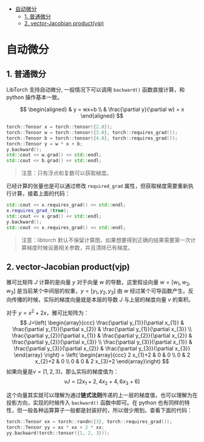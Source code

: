 - [自动微分](#自动微分)
  - [1. 普通微分](#1-普通微分)
  - [2. vector-Jacobian product(vjp)](#2-vector-jacobian-productvjp)
# 自动微分

## 1. 普通微分
LibTorch 支持自动微分,  一般情况下可以调用 `backward()` 函数直接计算，和 python 操作基本一致。

$$
\begin{aligned}
& y = wx+b \\
& \frac{\partial y}{\partial w} = x
\end{aligned}
$$

```cpp
torch::Tensor x = torch::tensor({2.0});
torch::Tensor w = torch::tensor({3.0}, torch::requires_grad());
torch::Tensor b = torch::tensor({4.0}, torch::requires_grad());
torch::Tensor y = w * x + b;
y.backward();
std::cout << w.grad() << std::endl;
std::cout << b.grad() << std::endl;
```
> 注意：只有浮点和复数可以获取梯度。

已经计算的张量也是可以通过修改 `required_grad` 属性，但获取梯度需要重新执行计算，接着上面的代码：
```cpp
std::cout << x.requires_grad() << std::endl;
x.requires_grad_(true);
std::cout << x.grad() << std::endl;
y.backward();
std::cout << x.requires_grad() << std::endl;
```
> 注意：libtorch 默认不保留计算图，如果想要得到正确的结果需要第一次计算梯度时候设置相关参数，并且清除已有梯度。

## 2. vector-Jacobian product(vjp)
雅可比矩阵 $J$ 计算的是向量 $y$ 对于向量 $w$ 的导数，这里假设向量 $w=[w_1, w_2, w_3]$ 是当前某个中间层的权重，$y=[y_1, y_2, y_3]$ 由 $w$ 经过某个可导函数产生。反向传播的时候，实际的梯度向量就是本层的导数 $J$ 与上层的梯度向量 $v$ 的乘积。

对于 $y = x^2+2x$，雅可比矩阵为：
$$
J=\left(
\begin{array}{ccc}
\frac{\partial y_{1}}{\partial x_{1}} & \frac{\partial y_{1}}{\partial x_{2}} & \frac{\partial y_{1}}{\partial x_{3}} \\
\frac{\partial y_{2}}{\partial x_{1}} & \frac{\partial y_{2}}{\partial x_{2}} & \frac{\partial y_{2}}{\partial x_{3}} \\
\frac{\partial y_{3}}{\partial x_{1}} & \frac{\partial y_{3}}{\partial x_{2}} & \frac{\partial y_{3}}{\partial x_{3}}
\end{array}
\right) =
\left(
\begin{array}{ccc}
2 x_{1}+2 & 0 & 0 \\
0 & 2 x_{2}+2 & 0 \\
0 & 0 & 2 x_{3}+2
\end{array}\right)
$$
如果向量是$v=[1, 2, 3]$，那么实际的梯度值为：
$$
vJ=[2 x_{1}+2, 4 x_{2}+4, 6 x_{3}+6]
$$

这个向量其实就可以理解为通过**链式法则**传递的上一层的梯度值，也可以理解为在投影方向，实现的时候传入 `backward()` 函数中即可。在 python 也有同样的特性，但一般各种运算算子一般都是封装好的，所以很少用到。查看下面的代码：
```cpp
torch::Tensor xx = torch::randn({3}, torch::requires_grad());
torch::Tensor yy = xx * xx + 2 * xx;
yy.backward(torch::tensor({1, 2, 3}));
```
